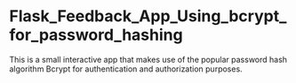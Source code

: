 # Flask_Feedback_App_Using_bcrypt_for_password_hashing
This is a small interactive app that makes use of the popular password hash algorithm Bcrypt for authentication and authorization purposes.
